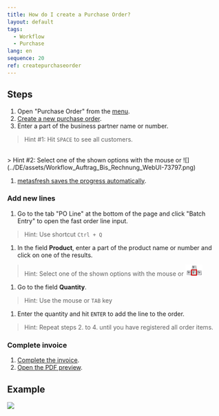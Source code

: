 ```yaml
---
title: How do I create a Purchase Order?
layout: default
tags:
  - Workflow
  - Purchase
lang: en
sequence: 20
ref: createpurchaseorder
---
```


## Steps

1. Open "Purchase Order" from the [menu](Menu).
1. [Create a new purchase order](New_Record_Window).
1. Enter a part of the business partner name or number.
> Hint #1: Hit `SPACE` to see all customers.<br>
<br>
> Hint #2: Select one of the shown options with the mouse or ![](../DE/assets/Workflow_Auftrag_Bis_Rechnung_WebUI-73797.png)

1. [metasfresh saves the progress automatically](Saveindicator).

### Add new lines
1. Go to the tab "PO Line" at the bottom of the page and click "Batch Entry" to open the fast order line input.
> Hint: Use shortcut `Ctrl + Q`

1. In the field **Product**, enter a part of the product name or number and click on one of the results.
> Hint: Select one of the shown options with the mouse or ![](../DE/assets/Workflow_Auftrag_Bis_Rechnung_WebUI-73797.png)

1. Go to the field **Quantity**.
> Hint: Use the mouse or `TAB` key

1. Enter the quantity and hit `ENTER` to add the line to the order.
> Hint: Repeat steps 2. to 4. until you have registered all order items.

### Complete invoice

1. [Complete the invoice](DocumentProcessingComplete).
1. [Open the PDF preview](PrintPreview).

## Example

![](assets/NewPO_walkthrough.gif)
